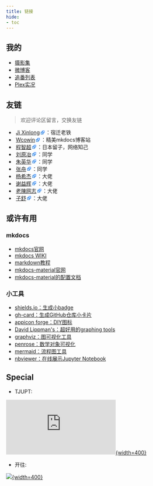 ```yaml
---
title: 链接
hide:
- toc
---
```


<style>
a.friend {
    position: relative; /* 为绝对定位的子元素提供参照 */
    display: inline-block; /* 让 a 标签可以正确包含绝对定位元素 */
    background: url(data:image/png;base64,iVBORw0KGgoAAAANSUhEUgAAAAoAAAAKCAYAAACNMs+9AAAAVklEQVR4Xn3PgQkAMQhDUXfqTu7kTtkpd5RA8AInfArtQ2iRXFWT2QedAfttj2FsPIOE1eCOlEuoWWjgzYaB/IkeGOrxXhqB+uA9Bfcm0lAZuh+YIeAD+cAqSz4kCMUAAAAASUVORK5CYII=) center right no-repeat;
    padding-right: 13px;
    margin-left: 3px;
    margin-right: 3px;
}

a.friend > div {
    display: none;
    position: absolute;
    bottom: 100%; /* 显示在链接上方 */
    left: 0;
    z-index: 100; /* 确保悬浮层在最前 */
    background: white; /* 可选，添加背景避免透明 */
    border: 5px solid var(--md-primary-fg-color); /* 可选，添加边框 */
    padding: 5px; /* 可选，添加内边距 */
    pointer-events: none;  /* 关键：鼠标事件穿透div，不影响a的hover */
}

a.friend:hover > div {
    display: block;
    animation: fadeIn 0.4s ease-out;
}

/* Fade-in animation */
@keyframes fadeIn {
    from { opacity: 0; }
    to { opacity: 1; }
}

a.friend > div img {
    max-width: 100px !important;
    height: auto;
    display: block;
}

</style>

## 我的

- [摄影集](https://unsplash.com/@onsdriver)
- [微博客](https://whisper.yangz.site)
- [追番列表](https://bangumi.tv/anime/list/759154/do)
- [Plex实况](https://plex.yangz.site)

## 友链

> 欢迎评论区留言，交换友链

<ul>
<li><a href="https://jixinlong.top/" class="friend">Ji Xinlong<div><img class="nonzoom" src="https://www.jixinlong.top/images/logo-%E7%A9%BA%E4%B8%AD%E8%8A%B1%E5%9B%AD.svg"></img></div></a>：宿迁老铁</li>
<li><a href="https://wcowin.work/" class="friend">Wcowin<div><img class="nonzoom" src="https://pic4.zhimg.com/80/v2-a0456a5f527c1923f096759f2926012f.webp"></img></div></a>：精美mkdocs博客站</li>
<li><a href="https://lvista.github.io/" class="friend">程智超<div><img class="nonzoom" src="https://lvista.github.io/assets/images/logo_noBG.png"></img></div></a>：日本留子，网络知己</li>
<li><a href="https://henrylau7.github.io/" class="friend">刘原冶<div><img class="nonzoom" src="https://henrylau7.github.io/assets/img/profile.JPG"></img></div></a>：同学</li>
<li><a href="https://yinghuazhu.github.io/" class="friend">朱英华</a>：同学</li>
<li><a href="https://zhangzhou.site/" class="friend">张舟<div><img class="nonzoom" src="https://zhangzhou.site/assets/logo_light.gif"></img></div></a>：同学</li>
<li><a href="https://yang-xijie.github.io/" class="friend">杨希杰<div><img class="nonzoom" src="https://avatars.githubusercontent.com/u/57952362?v=4"></img></div></a>：大佬</li>
<li><a href="https://yihui.org/" class="friend">谢益辉<div><img class="nonzoom" src="https://yihui.org/images/logo.png"></img></div></a>：大佬</li>
<li><a href="https://blog.chenyyds.com/" class="friend">老陳网志<div><img class="nonzoom" src="https://blog.chenyyds.com/favicon.png"></img></div></a>：大佬</li>
<li><a href="https://zishu.me/" class="friend">子舒<div><img class="nonzoom" src="https://imgurl.zishu.me/favicon.png"></img></div></a>：大佬</li>
</ul>

## 或许有用

### mkdocs

- [mkdocs官网](https://www.mkdocs.org/)
- [mkdocs WIKI](https://github.com/mkdocs/mkdocs/wiki)
- [markdown教程](https://www.markdownguide.org/)
- [mkdocs-material官网](https://squidfunk.github.io/mkdocs-material/)
- [mkdocs-material的配置文档](https://github.com/squidfunk/mkdocs-material/blob/master/mkdocs.yml)

### 小工具

- [shields.io：生成小badge](https://shields.io/)
- [gh-card：生成GitHub仓库小卡片](https://gh-card.dev/)
- [appicon forge：DIY图标](https://zhangyu1818.github.io/appicon-forge/)
- [David Lippman's：超好用的graphing tools](http://dlippman.imathas.com/)
- [graphviz：图可视化工具](https://www.graphviz.org/)
- [penrose：数学对象可视化](https://penrose.cs.cmu.edu/)
- [mermaid：流程图工具](https://mermaid.js.org/#/)
- [nbviewer：在线展示Jupyter Notebook](https://nbviewer.org/)

## Special

- TJUPT:

[![](https://tjupt.org/mybar.php?userid=125498.png){width=400}](https://tjupt.org/promotionlink.php?key=1dff7324687a78a924366b15ea7fce7f)

- 开往:

[![](https://www.travellings.cn/assets/light.png){width=400}](https://www.travellings.cn/)
